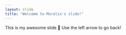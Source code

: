 ```yaml
---
layout: slide
title: "Welcome to Moralix's slide!"
---
```

This is my awesome slide :tada:
Use the left arrow to go back!
